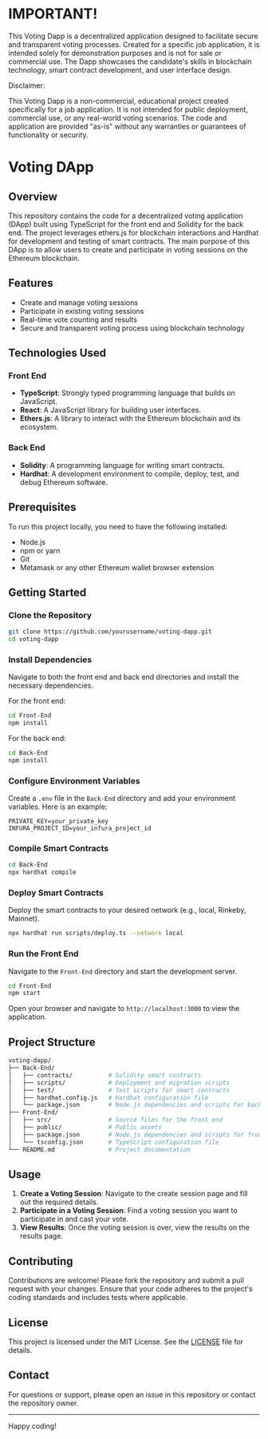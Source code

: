 # IMPORTANT!
This Voting Dapp is a decentralized application designed to facilitate secure and transparent voting processes. Created for a specific job application, it is intended solely for demonstration purposes and is not for sale or commercial use. The Dapp showcases the candidate's skills in blockchain technology, smart contract development, and user interface design.

Disclaimer:

This Voting Dapp is a non-commercial, educational project created specifically for a job application. It is not intended for public deployment, commercial use, or any real-world voting scenarios. The code and application are provided "as-is" without any warranties or guarantees of functionality or security.

# Voting DApp

## Overview

This repository contains the code for a decentralized voting application (DApp) built using TypeScript for the front end and Solidity for the back end. The project leverages ethers.js for blockchain interactions and Hardhat for development and testing of smart contracts. The main purpose of this DApp is to allow users to create and participate in voting sessions on the Ethereum blockchain.

## Features

- Create and manage voting sessions
- Participate in existing voting sessions
- Real-time vote counting and results
- Secure and transparent voting process using blockchain technology

## Technologies Used

### Front End
- **TypeScript**: Strongly typed programming language that builds on JavaScript.
- **React**: A JavaScript library for building user interfaces.
- **Ethers.js**: A library to interact with the Ethereum blockchain and its ecosystem.

### Back End
- **Solidity**: A programming language for writing smart contracts.
- **Hardhat**: A development environment to compile, deploy, test, and debug Ethereum software.

## Prerequisites

To run this project locally, you need to have the following installed:

- Node.js
- npm or yarn
- Git
- Metamask or any other Ethereum wallet browser extension

## Getting Started

### Clone the Repository

```bash
git clone https://github.com/yourusername/voting-dapp.git
cd voting-dapp
```

### Install Dependencies

Navigate to both the front end and back end directories and install the necessary dependencies.

For the front end:

```bash
cd Front-End
npm install
```

For the back end:

```bash
cd Back-End
npm install
```

### Configure Environment Variables

Create a `.env` file in the `Back-End` directory and add your environment variables. Here is an example:

```env
PRIVATE_KEY=your_private_key
INFURA_PROJECT_ID=your_infura_project_id
```

### Compile Smart Contracts

```bash
cd Back-End
npx hardhat compile
```

### Deploy Smart Contracts

Deploy the smart contracts to your desired network (e.g., local, Rinkeby, Mainnet).

```bash
npx hardhat run scripts/deploy.ts --network local
```

### Run the Front End

Navigate to the `Front-End` directory and start the development server.

```bash
cd Front-End
npm start
```

Open your browser and navigate to `http://localhost:3000` to view the application.

## Project Structure

```bash
voting-dapp/
├── Back-End/
│   ├── contracts/          # Solidity smart contracts
│   ├── scripts/            # Deployment and migration scripts
│   ├── test/               # Test scripts for smart contracts
│   ├── hardhat.config.js   # Hardhat configuration file
│   └── package.json        # Node.js dependencies and scripts for back end
├── Front-End/
│   ├── src/                # Source files for the front end
│   ├── public/             # Public assets
│   ├── package.json        # Node.js dependencies and scripts for front end
│   └── tsconfig.json       # TypeScript configuration file
└── README.md               # Project documentation
```

## Usage

1. **Create a Voting Session**: Navigate to the create session page and fill out the required details.
2. **Participate in a Voting Session**: Find a voting session you want to participate in and cast your vote.
3. **View Results**: Once the voting session is over, view the results on the results page.

## Contributing

Contributions are welcome! Please fork the repository and submit a pull request with your changes. Ensure that your code adheres to the project's coding standards and includes tests where applicable.

## License

This project is licensed under the MIT License. See the [LICENSE](LICENSE) file for details.

## Contact

For questions or support, please open an issue in this repository or contact the repository owner.

---

Happy coding!
